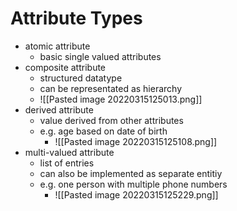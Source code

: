# Attribute Types
+ atomic attribute
	+ basic single valued attributes
+ composite attribute
	+ structured datatype
	+ can be representated as hierarchy
	+ ![[Pasted image 20220315125013.png]]
+ derived attribute
	+ value derived from other attributes
	+ e.g. age based on date of birth
		+ ![[Pasted image 20220315125108.png]]
+ multi-valued attribute
	+ list of entries
	+ can also be implemented as separate entitiy
	+ e.g. one person with multiple phone numbers
		+ ![[Pasted image 20220315125229.png]]